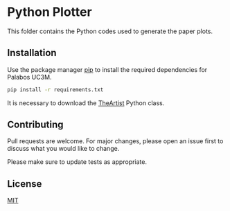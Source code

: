 # Python Plotter

This folder contains the Python codes used to generate the paper plots.

## Installation

Use the package manager [pip](https://pip.pypa.io/en/stable/) to install the required dependencies for Palabos UC3M.

```bash
pip install -r requirements.txt
```

It is necessary to download the [TheArtist](https://github.com/guemesturb/TheArtist) Python class. 

## Contributing
Pull requests are welcome. For major changes, please open an issue first to discuss what you would like to change.

Please make sure to update tests as appropriate.

## License
[MIT](https://choosealicense.com/licenses/mit/)

